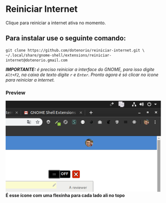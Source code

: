 # Reiniciar Internet
Clique para reiniciar a internet ativa no momento.

## Para instalar use o seguinte comando:
```
git clone https://github.com/dotenorio/reiniciar-internet.git \
~/.local/share/gnome-shell/extensions/reiniciar-internet@dotenorio.gmail.com
```
_**IMPORTANTE:** é preciso reiniciar a interface do GNOME, para isso digite `Alt+F2`, na caixa de texto digite `r` e `Enter`.
Pronto agora é só clicar no icone para reiniciar a internet._

### Preview
![alt text](exemplo.png "Logo Title Text 1")  
**É esse ícone com uma flexinha para cada lado ali no topo**

